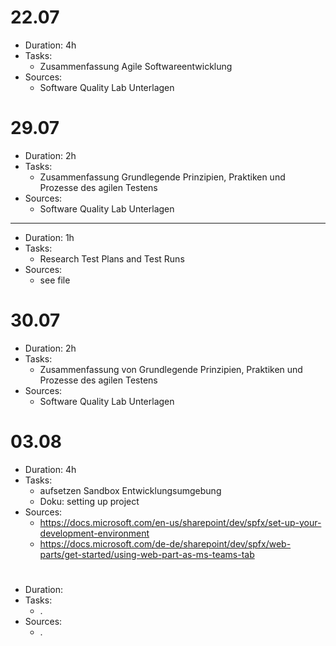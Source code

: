 # 22.07

* Duration: 4h
* Tasks:
  * Zusammenfassung Agile Softwareentwicklung 
* Sources:
  * Software Quality Lab Unterlagen 

# 29.07

* Duration: 2h
* Tasks:
  * Zusammenfassung Grundlegende Prinzipien, Praktiken und Prozesse des agilen Testens
* Sources:
  * Software Quality Lab Unterlagen 
---
* Duration: 1h
* Tasks:
  * Research Test Plans and Test Runs 
* Sources:
  * see file

# 30.07

* Duration: 2h
* Tasks:
  * Zusammenfassung von Grundlegende Prinzipien, Praktiken und Prozesse des agilen Testens
* Sources:
  * Software Quality Lab Unterlagen 
  
# 03.08

* Duration: 4h
* Tasks: 
  * aufsetzen Sandbox Entwicklungsumgebung
  * Doku: setting up project
* Sources: 
  * https://docs.microsoft.com/en-us/sharepoint/dev/spfx/set-up-your-development-environment
  * https://docs.microsoft.com/de-de/sharepoint/dev/spfx/web-parts/get-started/using-web-part-as-ms-teams-tab
  
# 
* Duration:
* Tasks:
  * . 
* Sources:
  * .
